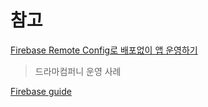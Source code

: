 
# 참고
[Firebase Remote Config로 배포없이 앱 운영하기](https://news.realm.io/kr/news/firebase-remote-config/)  
> 드라마컴퍼니 운영 사례  

[Firebase guide](https://firebase.google.com/docs/remote-config/android?hl=ko)
